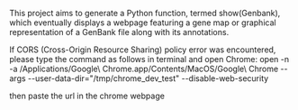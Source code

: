 This project aims to generate a Python function, termed show(Genbank), which eventually displays a
webpage featuring a gene map or graphical representation of a GenBank file along with its
annotations.

If CORS (Cross-Origin Resource Sharing) policy error was encountered, please type the command  as follows in terminal and open Chrome:
open -n -a /Applications/Google\ Chrome.app/Contents/MacOS/Google\ Chrome -- args --user-data-dir="/tmp/chrome_dev_test" --disable-web-security

then paste the url in the chrome webpage
